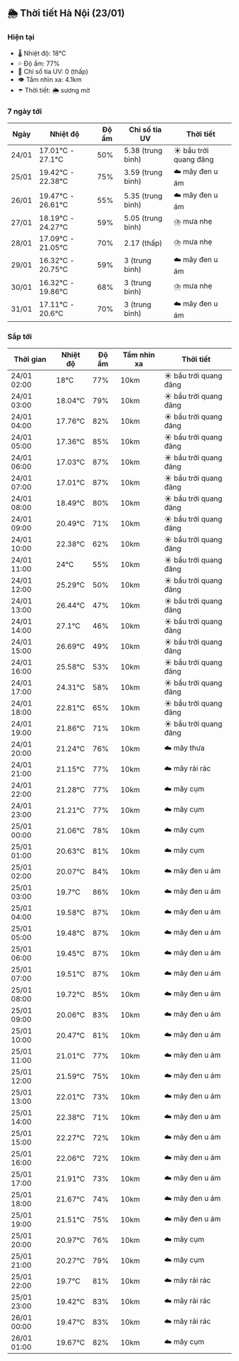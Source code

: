 ## 🌦️ Thời tiết Hà Nội (23/01)

### Hiện tại

- 🌡️ Nhiệt độ: 18℃
- 💦 Độ ẩm: 77%
- 🌟 Chỉ số tia UV: 0 (thấp)
- 👁️ Tầm nhìn xa: 4.1km
- ☂️ Thời tiết: 🌦️ sương mờ

### 7 ngày tới

| Ngày | Nhiệt độ | Độ ẩm | Chỉ số tia UV | Thời tiết |
| --- | --- | --- | --- | --- |
| 24/01 | 17.01℃ - 27.1℃ | 50% | 5.38 (trung bình) | ☀️ bầu trời quang đãng |
| 25/01 | 19.42℃ - 22.38℃ | 75% | 3.59 (trung bình) | ☁️ mây đen u ám |
| 26/01 | 19.47℃ - 26.61℃ | 55% | 5.35 (trung bình) | ☁️ mây đen u ám |
| 27/01 | 18.19℃ - 24.27℃ | 59% | 5.05 (trung bình) | ⛈️ mưa nhẹ |
| 28/01 | 17.09℃ - 21.05℃ | 70% | 2.17 (thấp) | ⛈️ mưa nhẹ |
| 29/01 | 16.32℃ - 20.75℃ | 59% | 3 (trung bình) | ☁️ mây đen u ám |
| 30/01 | 16.32℃ - 19.86℃ | 68% | 3 (trung bình) | ⛈️ mưa nhẹ |
| 31/01 | 17.11℃ - 20.6℃ | 70% | 3 (trung bình) | ☁️ mây đen u ám |

### Sắp tới

| Thời gian | Nhiệt độ | Độ ẩm | Tầm nhìn xa | Thời tiết |
| --- | --- | --- | --- | --- |
| 24/01 02:00 | 18℃ | 77% | 10km | ☀️ bầu trời quang đãng |
| 24/01 03:00 | 18.04℃ | 79% | 10km | ☀️ bầu trời quang đãng |
| 24/01 04:00 | 17.76℃ | 82% | 10km | ☀️ bầu trời quang đãng |
| 24/01 05:00 | 17.36℃ | 85% | 10km | ☀️ bầu trời quang đãng |
| 24/01 06:00 | 17.03℃ | 87% | 10km | ☀️ bầu trời quang đãng |
| 24/01 07:00 | 17.01℃ | 87% | 10km | ☀️ bầu trời quang đãng |
| 24/01 08:00 | 18.49℃ | 80% | 10km | ☀️ bầu trời quang đãng |
| 24/01 09:00 | 20.49℃ | 71% | 10km | ☀️ bầu trời quang đãng |
| 24/01 10:00 | 22.38℃ | 62% | 10km | ☀️ bầu trời quang đãng |
| 24/01 11:00 | 24℃ | 55% | 10km | ☀️ bầu trời quang đãng |
| 24/01 12:00 | 25.29℃ | 50% | 10km | ☀️ bầu trời quang đãng |
| 24/01 13:00 | 26.44℃ | 47% | 10km | ☀️ bầu trời quang đãng |
| 24/01 14:00 | 27.1℃ | 46% | 10km | ☀️ bầu trời quang đãng |
| 24/01 15:00 | 26.69℃ | 49% | 10km | ☀️ bầu trời quang đãng |
| 24/01 16:00 | 25.58℃ | 53% | 10km | ☀️ bầu trời quang đãng |
| 24/01 17:00 | 24.31℃ | 58% | 10km | ☀️ bầu trời quang đãng |
| 24/01 18:00 | 22.81℃ | 65% | 10km | ☀️ bầu trời quang đãng |
| 24/01 19:00 | 21.86℃ | 71% | 10km | ☀️ bầu trời quang đãng |
| 24/01 20:00 | 21.24℃ | 76% | 10km | ☁️ mây thưa |
| 24/01 21:00 | 21.15℃ | 77% | 10km | ☁️ mây rải rác |
| 24/01 22:00 | 21.28℃ | 77% | 10km | ☁️ mây cụm |
| 24/01 23:00 | 21.21℃ | 77% | 10km | ☁️ mây cụm |
| 25/01 00:00 | 21.06℃ | 78% | 10km | ☁️ mây cụm |
| 25/01 01:00 | 20.63℃ | 81% | 10km | ☁️ mây cụm |
| 25/01 02:00 | 20.07℃ | 84% | 10km | ☁️ mây đen u ám |
| 25/01 03:00 | 19.7℃ | 86% | 10km | ☁️ mây đen u ám |
| 25/01 04:00 | 19.58℃ | 87% | 10km | ☁️ mây đen u ám |
| 25/01 05:00 | 19.48℃ | 87% | 10km | ☁️ mây đen u ám |
| 25/01 06:00 | 19.45℃ | 87% | 10km | ☁️ mây đen u ám |
| 25/01 07:00 | 19.51℃ | 87% | 10km | ☁️ mây đen u ám |
| 25/01 08:00 | 19.72℃ | 85% | 10km | ☁️ mây đen u ám |
| 25/01 09:00 | 20.06℃ | 83% | 10km | ☁️ mây đen u ám |
| 25/01 10:00 | 20.47℃ | 81% | 10km | ☁️ mây đen u ám |
| 25/01 11:00 | 21.01℃ | 77% | 10km | ☁️ mây đen u ám |
| 25/01 12:00 | 21.59℃ | 75% | 10km | ☁️ mây đen u ám |
| 25/01 13:00 | 22.01℃ | 73% | 10km | ☁️ mây đen u ám |
| 25/01 14:00 | 22.38℃ | 71% | 10km | ☁️ mây đen u ám |
| 25/01 15:00 | 22.27℃ | 72% | 10km | ☁️ mây đen u ám |
| 25/01 16:00 | 22.06℃ | 72% | 10km | ☁️ mây đen u ám |
| 25/01 17:00 | 21.91℃ | 73% | 10km | ☁️ mây đen u ám |
| 25/01 18:00 | 21.67℃ | 74% | 10km | ☁️ mây đen u ám |
| 25/01 19:00 | 21.51℃ | 75% | 10km | ☁️ mây đen u ám |
| 25/01 20:00 | 20.97℃ | 76% | 10km | ☁️ mây cụm |
| 25/01 21:00 | 20.27℃ | 79% | 10km | ☁️ mây cụm |
| 25/01 22:00 | 19.7℃ | 81% | 10km | ☁️ mây rải rác |
| 25/01 23:00 | 19.42℃ | 83% | 10km | ☁️ mây rải rác |
| 26/01 00:00 | 19.47℃ | 83% | 10km | ☁️ mây rải rác |
| 26/01 01:00 | 19.67℃ | 82% | 10km | ☁️ mây cụm |

